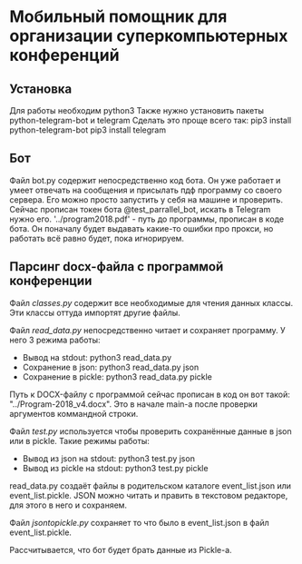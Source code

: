Мобильный помощник для организации суперкомпьютерных конференций
================================================================
Установка
---------

Для работы необходим python3
Также нужно установить пакеты python-telegram-bot и telegram
Сделать это проще всего так:
pip3 install python-telegram-bot
pip3 install telegram


Бот
---

Файл bot.py содержит непосредственно код бота. Он уже работает и умеет отвечать на сообщения и присылать пдф программу со своего сервера. 
Его можно просто запустить у себя на машине и проверить. Сейчас прописан токен бота @test_parrallel_bot, искать в Telegram нужно его.
'../program2018.pdf' - путь до программы, прописан в коде бота.
Он поначалу будет выдавать какие-то ошибки про прокси, но работать всё равно будет, пока игнорируем.

Парсинг docx-файла с программой конференции
-------------------------------------------

Файл *classes.py* содержит все необходимые для чтения данных классы. Эти классы оттуда импортят другие файлы.

Файл *read_data.py* непосредственно читает и сохраняет программу. У него 3 режима работы:
- Вывод на stdout:        python3 read_data.py 
- Сохранение в json:        python3 read_data.py json
- Сохранение в pickle:        python3 read_data.py pickle

Путь к DOCX-файлу с программой сейчас прописан в код он вот такой: "../Program-2018_v4.docx". Это в начале main-а после проверки аргументов коммандной строки.

Файл _test.py_ используется чтобы проверить сохранённые данные в json или в pickle. Такие режимы работы:
- Вывод из json на stdout:		python3 test.py json
- Вывод из pickle на stdout:		python3 test.py pickle

read_data.py создаёт файлы в родительском каталоге event_list.json или event_list.pickle. JSON можно читать и править в текстовом редакторе, для этого в него и сохраняем.

Файл _jsontopickle.py_ сохраняет то что было в event_list.json в файл event_list.pickle. 

Рассчитывается, что бот будет брать данные из Pickle-а.
